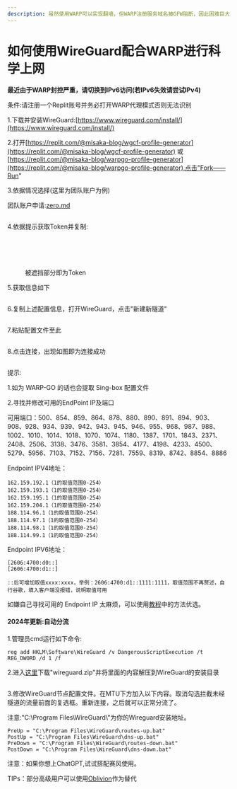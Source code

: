 ```yaml
---
description: 虽然使用WARP可以实现翻墙，但WARP注册服务域名被GFW阻断，因此困难巨大。所以，我们要将WARP配置文件转为WireGuard实现更自由科学上网。
---
```


# 如何使用WireGuard配合WARP进行科学上网

**最近由于WARP封控严重，请切换到IPv6访问(若IPv6失效请尝试IPv4)**

条件:请注册一个Replit账号并务必打开WARP代理模式否则无法识别

1.下载并安装WireGuard:[https://www.wireguard.com/install/](https://www.wireguard.com/install/)

2.打开[https://replit.com/@misaka-blog/wgcf-profile-generator](https://replit.com/@misaka-blog/wgcf-profile-generator) 或 [https://replit.com/@misaka-blog/warpgo-profile-generator](https://replit.com/@misaka-blog/warpgo-profile-generator),点击"Fork——Run"

3.依据情况选择(这里为团队账户为例)

团队账户申请:[zero.md](zero.md "mention")

<figure><img src="../.gitbook/assets/屏幕截图 2023-06-24 172505.png" alt=""><figcaption></figcaption></figure>

4.依据提示获取Token并复制:

<figure><img src="../.gitbook/assets/屏幕截图 2023-06-24 172621.png" alt=""><figcaption></figcaption></figure>

<figure><img src="../.gitbook/assets/屏幕截图 2023-06-24 172955.png" alt=""><figcaption></figcaption></figure>

<figure><img src="../.gitbook/assets/屏幕截图 2023-06-24 173115.png" alt=""><figcaption></figcaption></figure>

<figure><img src="../.gitbook/assets/屏幕截图 2023-06-24 173139.png" alt=""><figcaption></figcaption></figure>

<figure><img src="../.gitbook/assets/屏幕截图 2023-06-24 173225.png" alt=""><figcaption><p>被遮挡部分即为Token</p></figcaption></figure>

5.获取信息如下

<figure><img src="../.gitbook/assets/屏幕截图 2023-06-24 173638.png" alt=""><figcaption></figcaption></figure>

6.复制上述配置信息，打开WireGuard，点击"新建新隧道"

<figure><img src="../.gitbook/assets/屏幕截图 2023-06-24 173844.png" alt=""><figcaption></figcaption></figure>

7.粘贴配置文件至此

<figure><img src="../.gitbook/assets/屏幕截图 2023-06-24 173919.png" alt=""><figcaption></figcaption></figure>

8.点击连接，出现如图即为连接成功

<figure><img src="../.gitbook/assets/屏幕截图 2023-06-24 174207.png" alt=""><figcaption></figcaption></figure>

提示:

1.如为 WARP-GO 的话也会提取 Sing-box 配置文件

2.寻找并修改可用的EndPoint IP及端口

可用端口：500、854、859、864、878、880、890、891、894、903、908、928、934、939、942、943、945、946、955、968、987、988、1002、1010、1014、1018、1070、1074、1180、1387、1701、1843、2371、2408、2506、3138、3476、3581、3854、4177、4198、4233、4500、5279、5956、7103、7152、7156、7281、7559、8319、8742、8854、8886

Endpoint IPV4地址：

```
162.159.192.1（1的取值范围0-254）
162.159.193.1（1的取值范围0-254）
162.159.195.1（1的取值范围0-254）
162.159.204.1（1的取值范围0-254）
188.114.96.1（1的取值范围0-254）
188.114.97.1（1的取值范围0-254）
188.114.98.1（1的取值范围0-254）
188.114.99.1（1的取值范围0-254）
```

Endpoint IPV6地址：

```
[2606:4700:d0::]
[2606:4700:d1::]

::后可增加取值xxxx:xxxx，举例：2606:4700:d1::1111:1111，取值范围不再赘述，自行谷歌，填入客户端没报错，说明取值可用
```

如嫌自己寻找可用的 Endpoint IP 太麻烦，可以使用[教程](warp.md)中的方法优选。

#### 2024年更新:自动分流

1.管理员cmd运行如下命令:

```
reg add HKLM\Software\WireGuard /v DangerousScriptExecution /t REG_DWORD /d 1 /f
```

2.进入[这里](https://github.com/lmc999/auto-add-routes/blob/master/zip/wireguard.zip)下载"wireguard.zip"并将里面的内容解压到WireGuard的安装目录

<figure><img src="../.gitbook/assets/捕获.PNG" alt=""><figcaption></figcaption></figure>

3.修改WireGuard节点配置文件。在MTU下方加入以下内容。取消勾选拦截未经隧道的流量前面的复选框。重新连接，之后就可以正常分流了。

注意:"C:\Program Files\WireGuard\\"为你的Wireguard安装地址。

```
PreUp = "C:\Program Files\WireGuard\routes-up.bat"
PostUp = "C:\Program Files\WireGuard\dns-up.bat"
PreDown = "C:\Program Files\WireGuard\routes-down.bat"
PostDown = "C:\Program Files\WireGuard\dns-down.bat"
```

注意：如果你想上ChatGPT,试试搭配赛风使用。

TIPs：部分高级用户可以使用[Oblivion](https://github.com/bepass-org/oblivion-desktop/releases)作为替代

